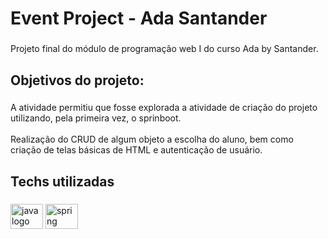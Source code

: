 <h1 align="left">Event Project - Ada Santander</h1>

###

<p align="left">Projeto final do módulo de programação web I do curso Ada by Santander.</p>

###

<h2 align="left">Objetivos do projeto:</h2>

###

<p align="left">A atividade permitiu que fosse explorada a atividade de criação do projeto utilizando, pela primeira vez, o sprinboot.<br><br>Realização do CRUD de algum objeto a escolha do aluno, bem como criação de telas básicas de HTML e autenticação de usuário.</p>

###

<h2 align="left">Techs utilizadas</h2>

###

<div align="left">
  <img src="https://cdn.jsdelivr.net/gh/devicons/devicon/icons/java/java-original.svg" height="40" width="52" alt="java logo"  />
  <img src="https://cdn.jsdelivr.net/gh/devicons/devicon/icons/spring/spring-original.svg" height="40" width="52" alt="spring logo"  />
</div>

###
